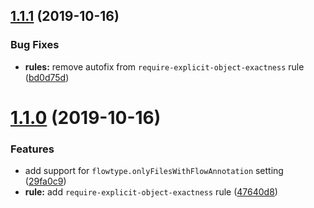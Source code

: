 ## [1.1.1](https://github.com/acmecryptocorp/eslint-plugin/compare/v1.1.0...v1.1.1) (2019-10-16)


### Bug Fixes

* **rules:** remove autofix from `require-explicit-object-exactness` rule ([bd0d75d](https://github.com/acmecryptocorp/eslint-plugin/commit/bd0d75d60bc657cc9a5256ed71db94273003a016))

# [1.1.0](https://github.com/acmecryptocorp/eslint-plugin/compare/v1.0.0...v1.1.0) (2019-10-16)


### Features

* add support for `flowtype.onlyFilesWithFlowAnnotation` setting ([29fa0c9](https://github.com/acmecryptocorp/eslint-plugin/commit/29fa0c9234fc1f32b9c6c374ccf5c5823884734e))
* **rule:** add `require-explicit-object-exactness` rule ([47640d8](https://github.com/acmecryptocorp/eslint-plugin/commit/47640d84962f3125864a6dca63c8550717de39bc))
